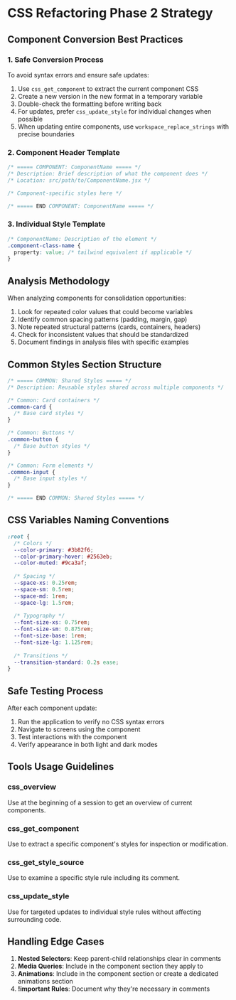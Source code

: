 # CSS Refactoring Phase 2 Strategy

## Component Conversion Best Practices

### 1. Safe Conversion Process

To avoid syntax errors and ensure safe updates:

1. Use `css_get_component` to extract the current component CSS
2. Create a new version in the new format in a temporary variable
3. Double-check the formatting before writing back
4. For updates, prefer `css_update_style` for individual changes when possible
5. When updating entire components, use `workspace_replace_strings` with precise boundaries

### 2. Component Header Template

```css
/* ===== COMPONENT: ComponentName ===== */
/* Description: Brief description of what the component does */
/* Location: src/path/to/ComponentName.jsx */

/* Component-specific styles here */

/* ===== END COMPONENT: ComponentName ===== */
```

### 3. Individual Style Template

```css
/* ComponentName: Description of the element */
.component-class-name {
  property: value; /* tailwind equivalent if applicable */
}
```

## Analysis Methodology

When analyzing components for consolidation opportunities:

1. Look for repeated color values that could become variables
2. Identify common spacing patterns (padding, margin, gap)
3. Note repeated structural patterns (cards, containers, headers)
4. Check for inconsistent values that should be standardized
5. Document findings in analysis files with specific examples

## Common Styles Section Structure

```css
/* ===== COMMON: Shared Styles ===== */
/* Description: Reusable styles shared across multiple components */

/* Common: Card containers */
.common-card {
  /* Base card styles */
}

/* Common: Buttons */
.common-button {
  /* Base button styles */
}

/* Common: Form elements */
.common-input {
  /* Base input styles */
}

/* ===== END COMMON: Shared Styles ===== */
```

## CSS Variables Naming Conventions

```css
:root {
  /* Colors */
  --color-primary: #3b82f6;
  --color-primary-hover: #2563eb;
  --color-muted: #9ca3af;
  
  /* Spacing */
  --space-xs: 0.25rem;
  --space-sm: 0.5rem;
  --space-md: 1rem;
  --space-lg: 1.5rem;
  
  /* Typography */
  --font-size-xs: 0.75rem;
  --font-size-sm: 0.875rem;
  --font-size-base: 1rem;
  --font-size-lg: 1.125rem;
  
  /* Transitions */
  --transition-standard: 0.2s ease;
}
```

## Safe Testing Process

After each component update:

1. Run the application to verify no CSS syntax errors
2. Navigate to screens using the component
3. Test interactions with the component
4. Verify appearance in both light and dark modes

## Tools Usage Guidelines

### css_overview
Use at the beginning of a session to get an overview of current components.

### css_get_component
Use to extract a specific component's styles for inspection or modification.

### css_get_style_source
Use to examine a specific style rule including its comment.

### css_update_style
Use for targeted updates to individual style rules without affecting surrounding code.

## Handling Edge Cases

1. **Nested Selectors**: Keep parent-child relationships clear in comments
2. **Media Queries**: Include in the component section they apply to
3. **Animations**: Include in the component section or create a dedicated animations section
4. **!important Rules**: Document why they're necessary in comments